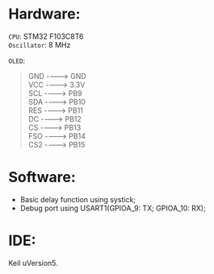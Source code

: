 # Hardware:
`CPU`: STM32 F103C8T6<br>
`Oscillator`: 8 MHz<br>

`OLED`:<br>
>GND ----> GND<br>
>VCC ----> 3.3V<br>
>SCL ----> PB9<br>
>SDA ----> PB10<br>
>RES ----> PB11<br>
>DC  ----> PB12<br>
>CS  ----> PB13<br>
>FSO ----> PB14<br>
>CS2 ----> PB15<br>

# Software:
* Basic delay function using systick;<br>
* Debug port using USART1(GPIOA_9: TX; GPIOA_10: RX);<br>

# IDE:
Keil uVersion5.<br>